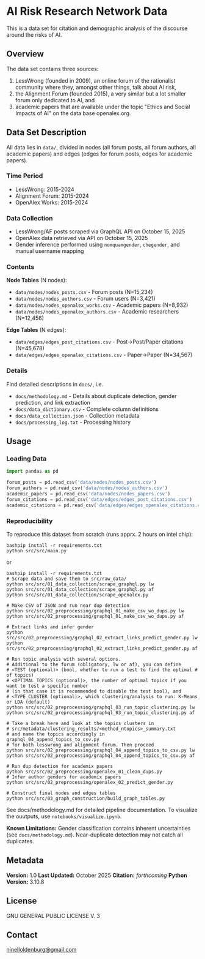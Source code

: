 # AI Risk Research Network Data

This is a data set for citation and demographic analysis of the discourse around the risks of AI.

## Overview

The data set contains three sources: 

1) LessWrong (founded in 2009), an online forum of the rationalist community where they, amongst other things, talk about AI risk, 
2) the Alignment Forum (founded 2015), a very similar but a lot smaller forum only dedicated to AI, and 
3) academic papers that are available under the topic "Ethics and Social Impacts of AI" on the data base openalex.org.

## Data Set Description

All data lies in `data/`, divided in nodes (all forum posts, all forum authors, all academic papers) and edges (edges for forum posts, edges for academic papers).

### Time Period
- LessWrong: 2015-2024
- Alignment Forum: 2015-2024
- OpenAlex Works: 2015-2024

### Data Collection
- LessWrong/AF posts scraped via GraphQL API on October 15, 2025
- OpenAlex data retrieved via API on October 15, 2025
- Gender inference performed using `nomquamgender`, `chegender`, and manual username mapping

### Contents

**Node Tables** (N nodes):
- `data/nodes/nodes_posts.csv` - Forum posts (N=15,234)
- `data/nodes/nodes_authors.csv` - Forum users (N=3,421)
- `data/nodes/nodes_openalex_works.csv` - Academic papers (N=8,932)
- `data/nodes/nodes_openalex_authors.csv` - Academic researchers (N=12,456)

**Edge Tables** (N edges):
- `data/edges/edges_post_citations.csv` - Post→Post/Paper citations (N=45,678)
- `data/edges/edges_openalex_citations.csv` - Paper→Paper (N=34,567)

### Details

Find detailed descriptions in `docs/`, i.e. 

- `docs/methodology.md` - Details about duplicate detection, gender prediction, and link extraction
- `docs/data_dictionary.csv` - Complete column definitions
- `docs/data_collection.json` - Collection metadata
- `docs/processing_log.txt` - Processing history

## Usage

### Loading Data
```python
import pandas as pd

forum_posts = pd.read_csv('data/nodes/nodes_posts.csv')
forum_authors = pd.read_csv('data/nodes/nodes_authors.csv')
academic_papers = pd.read_csv('data/nodes/nodes_papers.csv')
forum_citations = pd.read_csv('data/edges/edges_post_citations.csv')
academic_citations = pd.read_csv('data/edges/edges_openalex_citations.csv')
```

### Reproducibility
To reproduce this dataset from scratch (runs apprx. 2 hours on intel chip):
```
bashpip install -r requirements.txt
python src/src/main.py
```

or 
```
bashpip install -r requirements.txt
# Scrape data and save them to src/raw_data/
python src/src/01_data_collection/scrape_graphql.py lw
python src/src/01_data_collection/scrape_graphql.py af
python src/src/01_data_collection/scrape_openalex.py

# Make CSV of JSON and run near dup detection
python src/src/02_preprocessing/graphql_01_make_csv_wo_dups.py lw
python src/src/02_preprocessing/graphql_01_make_csv_wo_dups.py af

# Extract links and infer gender
python src/src/02_preprocessing/graphql_02_extract_links_predict_gender.py lw
python src/src/02_preprocessing/graphql_02_extract_links_predict_gender.py af

# Run topic analysis with several options.
# Additional to the forum (obligatory, lw or af), you can define
# <TEST (optional)> (bool, whether to run a test to find the optimal # of topics)
# <OPTIMAL_TOPICS (optional)>, the number of optimal topics if you want to test a specific number
# (in that case it is recommended to disable the test bool), and
# <TYPE_CLUSTER (optional)>, which clustering/analysis to run: K-Means or LDA (default)
python src/src/02_preprocessing/graphql_03_run_topic_clustering.py lw
python src/src/02_preprocessing/graphql_03_run_topic_clustering.py af

# Take a break here and look at the topics clusters in 
# src/metadata/clustering_results/<method_ntopics>_summary.txt 
# and name the topics accordingly in graphql_04_append_topics_to_csv.py
# for both lesswrong and alignment forum. Then proceed
python src/src/02_preprocessing/graphql_04_append_topics_to_csv.py lw
python src/src/02_preprocessing/graphql_04_append_topics_to_csv.py af

# Run dup detection for academix papers
python src/src/02_preprocessing/openalex_01_clean_dups.py
# Infer author genders for academix papers
python src/src/02_preprocessing/openalex_02_predict_gender.py

# Construct final nodes and edges tables
python src/src/03_graph_construction/build_graph_tables.py
```

See docs/methodology.md for detailed pipeline documentation. To visualize the ouutputs, use `notebooks/visualize.ipynb`.

**Known Limitations:** Gender classification contains inherent uncertainties (see `docs/methodology.md`). Near-duplicate detection may not catch all duplicates.

## Metadata

**Version:** 1.0 
**Last Updated:** October 2025
**Citation:** *forthcoming*
**Python Version:** 3.10.8

## License
GNU GENERAL PUBLIC LICENSE V. 3

## Contact
ninelloldenburg@gmail.com